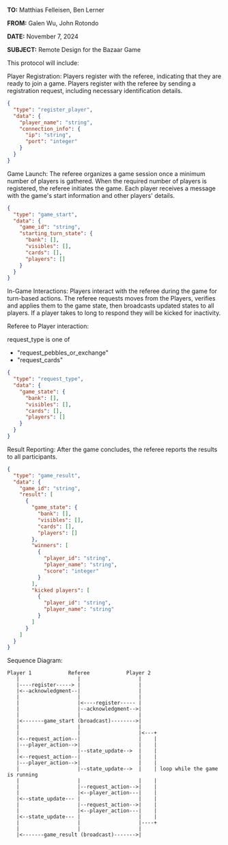 **TO:** Matthias Felleisen, Ben Lerner

**FROM:** Galen Wu, John Rotondo

**DATE:** November 7, 2024

**SUBJECT:** Remote Design for the Bazaar Game

This protocol will include:

Player Registration: Players register with the referee, indicating that they are ready to join a game. 
Players register with the referee by sending a registration request, including necessary identification details.

```json
{
  "type": "register_player",
  "data": {
    "player_name": "string",
    "connection_info": {
      "ip": "string",
      "port": "integer"
    }
  }
}
```

Game Launch: The referee organizes a game session once a minimum number of players is gathered. 
When the required number of players is registered, the referee initiates the game. 
Each player receives a message with the game's start information and other players' details.

```json
{
  "type": "game_start",
  "data": {
    "game_id": "string",
    "starting_turn_state": {
      "bank": [],
      "visibles": [],
      "cards": [],
      "players": []
    }
  }
}
```

In-Game Interactions: Players interact with the referee during the game for turn-based actions. 
The referee requests moves from the Players, verifies and applies them to the game state, 
then broadcasts updated states to all players. If a player takes to long to respond they will be kicked for inactivity.

Referee to Player interaction:

request_type is one of 
 - "request_pebbles_or_exchange" 
 - "request_cards"
```json
{
  "type": "request_type",
  "data": {
    "game_state": {
      "bank": [],
      "visibles": [],
      "cards": [],
      "players": []
    }
  }
}
```

Result Reporting: After the game concludes, the referee reports the results to all participants. 

```json
{
  "type": "game_result",
  "data": {
    "game_id": "string",
    "result": [
      {
        "game_state": {
          "bank": [],
          "visibles": [],
          "cards": [],
          "players": []
        },
        "winners": [
          {
            "player_id": "string",
            "player_name": "string",
            "score": "integer"
          }
        ],
        "kicked players": [
          {
            "player_id": "string",
            "player_name": "string"
          }
        ]
      }
    ]
  }
}
```

Sequence Diagram:
```
Player 1            Referee            Player 2
   |                   |                   |
   |----register-----> |                   |
   |<--acknowledgment--|                   |
   |                   |                   |
   |                   |<----register----- |
   |                   |--acknowledgment-->|
   |                   |                   |
   |<-------game_start (broadcast)-------->|
   |                   |                   |
   |                   |                   |<---+
   |<--request_action--|                   |    |
   |---player_action-->|                   |    |
   |                   |--state_update-->  |    |
   |<--request_action--|                   |    |
   |---player_action-->|                   |    |
   |                   |--state_update-->  |    | loop while the game is running
   |                   |                   |    |
   |                   |--request_action-->|    |
   |                   |<--player_action---|    |
   |<--state_update--- |                   |    |
   |                   |--request_action-->|    |
   |                   |<--player_action---|    |
   |<--state_update--- |                   |    |
   |                   |                   |----+
   |                   |                   |
   |<-------game_result (broadcast)------->|
```